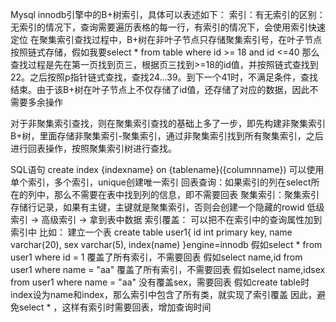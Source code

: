 Mysql innodb引擎中的B+树索引，具体可以表述如下：
索引：有无索引的区别：无索引的情况下，查询需要遍历表格的每一行，有索引的情况下，会使用索引快速定位
在聚集索引查找过程中，B+树在非叶子节点只存储聚集索引号，在叶子节点按照链式存储，假如我要select * from table where id >= 18 and id <=40
那么查找过程是先在第一页找到页三，根据页三找到>=18的id值，并按照链式查找到22。之后按照p指针链式查找，查找24…39。到下一个41时，不满足条件，查找结束。由于该B+树在叶子节点上不仅存储了id值，还存储了对应的数据，因此不需要多余操作

对于非聚集索引查找，则在聚集索引查找的基础上多了一步，即先构建非聚集索引B+树，里面存储非聚集索引-聚集索引，通过非聚集索引找到所有聚集索引，之后进行回表操作，按照聚集索引树进行查找。

SQL语句 create index {indexname} on {tablename}({columnname})
可以使用单个索引，多个索引，unique创建唯一索引
回表查询：如果索引的列在select所在的列中，那么不需要在表中找到列的信息，即不需要回表
聚集索引：聚集索引存储行记录，如果有主键，主键就是聚集索引，否则会创建一个隐藏的rowid
低级索引 -> 高级索引 -> 拿到表中数据
索引覆盖： 可以把不在索引中的查询属性加到索引中
 	比如： 建立一个表 
create table user1{
	id int primary key,
	name varchar(20),
	sex varchar(5),
	index(name)	
}engine=innodb
假如select * from user1 where id = 1 覆盖了所有索引，不需要回表
假如select name,id from user1 where name = "aa" 覆盖了所有索引，不需要回表
假如select name,idsex from user1 where name = "aa" 没有覆盖sex，需要回表
假如create table时index设为name和index，那么索引中包含了所有类，就实现了索引覆盖
因此，避免select * ，这样有索引时需要回表，增加查询时间
